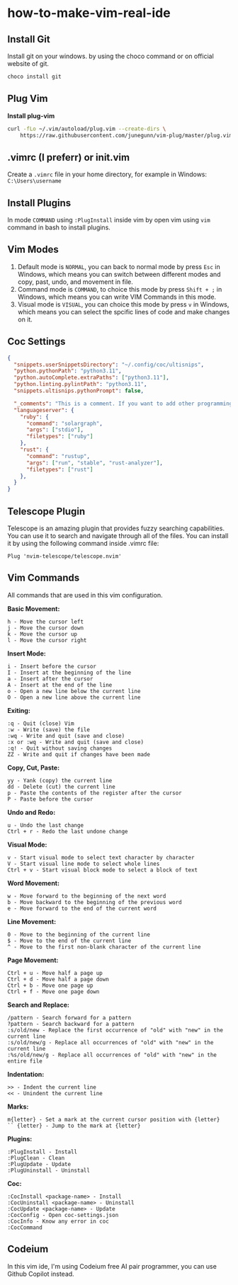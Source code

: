 # how-to-make-vim-real-ide

## Install Git
Install git on your windows. by using the choco command or on official website of git.

```bash
choco install git
```

## Plug Vim
**Install plug-vim**
```bash
curl -fLo ~/.vim/autoload/plug.vim --create-dirs \
    https://raw.githubusercontent.com/junegunn/vim-plug/master/plug.vim
```

## .vimrc (I preferr) or init.vim
Create a `.vimrc` file in your home directory, for example in Windows: `C:\Users\username`

## Install Plugins
In mode `COMMAND` using `:PlugInstall` inside vim by open vim using `vim` command in bash to install plugins.

## Vim Modes
1. Default mode is `NORMAL`, you can back to normal mode by press `Esc` in Windows, which means you can switch between different modes and copy, past, undo, and movement in file.
2. Command mode is `COMMAND`, to choice this mode by press `Shift + ;` in Windows, which means you can write VIM Commands in this mode.
3. Visual mode is `VISUAL`, you can choice this mode by press `v` in Windows, which means you can select the spcific lines of code and make changes on it.

## Coc Settings
```json
{
  "snippets.userSnippetsDirectory": "~/.config/coc/ultisnips",
  "python.pythonPath": "python3.11",
  "python.autoComplete.extraPaths": ["python3.11"],
  "python.linting.pylintPath": "python3.11",
  "snippets.ultisnips.pythonPrompt": false,

  "_comments": "This is a comment. If you want to add other programming languages not downloaded from coc-global extensions, using languageserver, please remove this _comments",
  "languageserver": {
    "ruby": {
      "command": "solargraph",
      "args": ["stdio"],
      "filetypes": ["ruby"]
    },
    "rust": {
      "command": "rustup",
      "args": ["run", "stable", "rust-analyzer"],
      "filetypes": ["rust"]
    },
  }
}
```

## Telescope Plugin
Telescope is an amazing plugin that provides fuzzy searching capabilities. You can use it to search and navigate through all of the files.
You can install it by using the following command inside .vimrc file:
```
Plug 'nvim-telescope/telescope.nvim'
```

## Vim Commands
All commands that are used in this vim configuration.

**Basic Movement:**
```
h - Move the cursor left
j - Move the cursor down
k - Move the cursor up
l - Move the cursor right
```

**Insert Mode:**
```
i - Insert before the cursor
I - Insert at the beginning of the line
a - Insert after the cursor
A - Insert at the end of the line
o - Open a new line below the current line
O - Open a new line above the current line
```

**Exiting:**
```
:q - Quit (close) Vim
:w - Write (save) the file
:wq - Write and quit (save and close)
:x or :wq - Write and quit (save and close)
:q! - Quit without saving changes
ZZ - Write and quit if changes have been made
```

**Copy, Cut, Paste:**
```
yy - Yank (copy) the current line
dd - Delete (cut) the current line
p - Paste the contents of the register after the cursor
P - Paste before the cursor
```

**Undo and Redo:**
```
u - Undo the last change
Ctrl + r - Redo the last undone change
```

**Visual Mode:**
```
v - Start visual mode to select text character by character
V - Start visual line mode to select whole lines
Ctrl + v - Start visual block mode to select a block of text
```

**Word Movement:**
```
w - Move forward to the beginning of the next word
b - Move backward to the beginning of the previous word
e - Move forward to the end of the current word
```

**Line Movement:**
```
0 - Move to the beginning of the current line
$ - Move to the end of the current line
^ - Move to the first non-blank character of the current line
```

**Page Movement:**
```
Ctrl + u - Move half a page up
Ctrl + d - Move half a page down
Ctrl + b - Move one page up
Ctrl + f - Move one page down
```

**Search and Replace:**
```
/pattern - Search forward for a pattern
?pattern - Search backward for a pattern
:s/old/new - Replace the first occurrence of "old" with "new" in the current line
:s/old/new/g - Replace all occurrences of "old" with "new" in the current line
:%s/old/new/g - Replace all occurrences of "old" with "new" in the entire file
```

**Indentation:**
```
>> - Indent the current line
<< - Unindent the current line
```

**Marks:**
```
m{letter} - Set a mark at the current cursor position with {letter}
`` {letter} - Jump to the mark at {letter}
```

**Plugins:**
```
:PlugInstall - Install
:PlugClean - Clean
:PlugUpdate - Update
:PlugUninstall - Uninstall
```

**Coc:**
```
:CocInstall <package-name> - Install
:CocUninstall <package-name> - Uninstall
:CocUpdate <package-name> - Update
:CocConfig - Open coc-settings.json
:CocInfo - Know any error in coc
:CocCommand
```

## Codeium
In this vim ide, I'm using Codeium free AI pair programmer, you can use Github Copilot instead.
